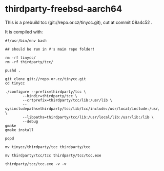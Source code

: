 # thirdparty-freebsd-aarch64

This is a prebuild tcc (git://repo.or.cz/tinycc.git), cut at commit 08a4c52 .

It is compiled with:
```shell
#!/usr/bin/env bash

## should be run in V's main repo folder!

rm -rf tinycc/
rm -rf thirdparty/tcc/

pushd .

git clone git://repo.or.cz/tinycc.git
cd tinycc

./configure --prefix=thirdparty/tcc \
	    --bindir=thirdparty/tcc \
	    --crtprefix=thirdparty/tcc/lib:/usr/lib \
	    --sysincludepaths=thirdparty/tcc/lib/tcc/include:/usr/local/include:/usr/include \
	    --libpaths=thirdparty/tcc/lib:/usr/local/lib:/usr/lib:/lib \
	    --debug
gmake
gmake install

popd

mv tinycc/thirdparty/tcc thirdparty/tcc

mv thirdparty/tcc/tcc thirdparty/tcc/tcc.exe

thirdparty/tcc/tcc.exe -v -v
```
